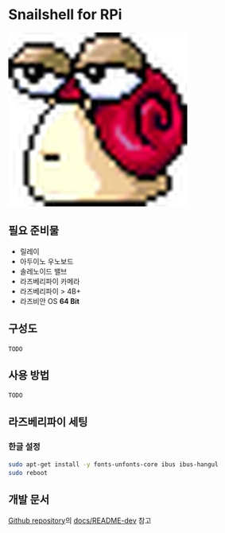 # Snailshell for RPi

![red-snail](docs/red-snail.png)

## 필요 준비물

- 릴레이
- 아두이노 우노보드
- 솔레노이드 밸브
- 라즈베리파이 카메라
- 라즈베리파이 > 4B+
- 라즈비안 OS **64 Bit**

## 구성도

`TODO`

## 사용 방법

`TODO`

## 라즈베리파이 세팅

### 한글 설정

```bash
sudo apt-get install -y fonts-unfonts-core ibus ibus-hangul
sudo reboot
```

## 개발 문서

[Github repository](https://github.com/slink-to-unlock/rpi-snailshell)의 [docs/README-dev](docs/README-dev.md) 참고
